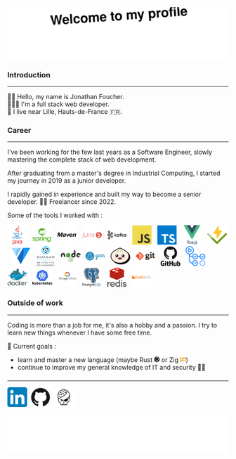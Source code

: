 <picture>
    <img src="/assets/images/header.svg" alt="Welcome to my profile" />
</picture>

###  Introduction

---
👋🏻 Hello, my name is Jonathan Foucher.<br>
🧑🏻‍💻 I'm a full stack web developer.<br>
📌 I live near Lille, Hauts-de-France 🇫🇷.

###
### Career

---
I've been working for the few last years as a Software Engineer, slowly mastering the complete stack of web development.

After graduating from a master's degree in Industrial Computing, I started my journey in 2019 as a junior developer.

I rapidly gained in experience and built my way to become a senior developer. ⛓️‍💥 Freelancer since 2022.

Some of the tools I worked with :

<picture>
    <img src="/assets/tech-stack-icons/java.svg" alt="java" height="45" />
</picture>&nbsp;
<picture>
    <img src="/assets/tech-stack-icons/spring.svg" alt="spring" height="45" />
</picture>&nbsp;
<picture>
    <img src="/assets/tech-stack-icons/maven.svg" alt="maven" height="45" />
</picture>&nbsp;
<picture>
    <img src="/assets/tech-stack-icons/junit.svg" alt="junit" height="45" />
</picture>&nbsp;
<picture>
    <img src="/assets/tech-stack-icons/kafka.svg" alt="kafka" height="45" />
</picture>&nbsp;
<picture>
    <img src="/assets/tech-stack-icons/javascript.svg" alt="javascript" height="45" />
</picture>&nbsp;
<picture>
    <img src="/assets/tech-stack-icons/typescript.svg" alt="typescript" height="45" />
</picture>&nbsp;
<picture>
    <img src="/assets/tech-stack-icons/vuejs.svg" alt="vuejs" height="45" />
</picture>&nbsp;
<picture>
    <img src="/assets/tech-stack-icons/vitest.svg" alt="vitest" height="45" />
</picture>&nbsp;
<picture>
    <img src="/assets/tech-stack-icons/vuetify.svg" alt="vuetify" height="45" />
</picture>&nbsp;
<picture>
    <img src="/assets/tech-stack-icons/quasar.svg" alt="quasar" height="45" />
</picture>&nbsp;
<picture>
    <img src="/assets/tech-stack-icons/nodejs.svg" alt="nodejs" height="45" />
</picture>&nbsp;
<picture>
    <img src="/assets/tech-stack-icons/yarn.svg" alt="yarn" height="45" />
</picture>&nbsp;
<picture>
    <img src="/assets/tech-stack-icons/bun.svg" alt="bun" height="45" />
</picture>&nbsp;
<picture>
    <img src="/assets/tech-stack-icons/git.svg" alt="git" height="45" />
</picture>&nbsp;
<picture>
    <img src="/assets/tech-stack-icons/github.svg" alt="github" height="45" />
</picture>&nbsp;
<picture>
    <img src="/assets/tech-stack-icons/github-actions.svg" alt="github-actions" height="45" />
</picture>&nbsp;
<picture>
    <img src="/assets/tech-stack-icons/docker.svg" alt="docker" height="45" />
</picture>&nbsp;
<picture>
    <img src="/assets/tech-stack-icons/kubernetes.svg" alt="kubernetes" height="45" />
</picture>&nbsp;
<picture>
    <img src="/assets/tech-stack-icons/gcp.svg" alt="gcp" height="45" />
</picture>&nbsp;
<picture>
    <img src="/assets/tech-stack-icons/postgresql.svg" alt="postgresql" height="45" />
</picture>&nbsp;
<picture>
    <img src="/assets/tech-stack-icons/redis.svg" alt="redis" height="45" />
</picture>&nbsp;
<picture>
    <img src="/assets/tech-stack-icons/rabbitmq.svg" alt="rabbitmq" height="45" />
</picture>&nbsp;

###
### Outside of work

---
Coding is more than a job for me, it's also a hobby and a passion. I try to learn new things whenever I have some free time.

🎯 Current goals :
- learn and master a new language (maybe Rust <picture><img src="/assets/dev-icons/rust.svg" alt="" height="13" /></picture> or Zig <picture><img src="/assets/dev-icons/zig.svg" alt="" height="13" /></picture>)
- continue to improve my general knowledge of IT and security 🏴‍☠️

###

---
[<img src="/assets/icons/linkedin.png" alt="linkedin" height="45" />](https://www.linkedin.com/in/jonathanfoucher)&nbsp;
[<img src="/assets/icons/github.svg" alt="github" height="45" />](https://jonathan-foucher.github.io)&nbsp;
[<img src="/assets/icons/rootme.svg" alt="rootme" height="45" />](https://www.root-me.org/Jonathan-608847)&nbsp;

<picture>
    <img src="/assets/images/footer.svg" alt="" />
</picture>
